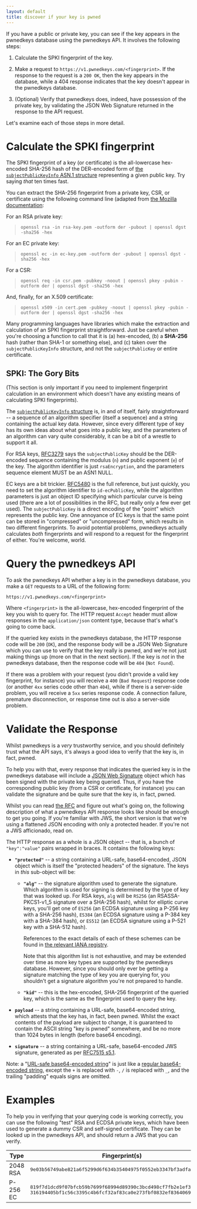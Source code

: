 ```yaml
---
layout: default
title: discover if your key is pwned
---
```

If you have a public or private key, you can see if the key appears in the
pwnedkeys database using the pwnedkeys API.  It involves the following steps:

1. Calculate the SPKI fingerprint of the key.

1. Make a request to `https://v1.pwnedkeys.com/<fingerprint>`.  If the response
   to the request is a `200 OK`, then the key appears in the database, while a
   404 response indicates that the key doesn't appear in the pwnedkeys
   database.

1. (Optional) Verify that pwnedkeys does, indeed, have possession of the
   private key, by validating the JSON Web Signature returned in the response
   to the API request.

Let's examine each of those steps in more detail.


# Calculate the SPKI fingerprint

The SPKI fingerprint of a key (or certificate) is the all-lowercase hex-encoded
SHA-256 hash of the DER-encoded form of [the `subjectPublicKeyInfo` ASN.1
structure](https://tools.ietf.org/html/rfc5280#section-4.1) representing a
given public key.  Try saying *that* ten times fast.

You can extract the SHA-256 fingerprint from a private key, CSR, or certificate
using the following command line (adapted from [the Mozilla
documentation](https://developer.mozilla.org/en-US/docs/Web/HTTP/Public_Key_Pinning):

For an RSA private key:

> `openssl rsa -in rsa-key.pem -outform der -pubout | openssl dgst -sha256 -hex`

For an EC private key:

> `openssl ec -in ec-key.pem -outform der -pubout | openssl dgst -sha256 -hex`

For a CSR:

> `openssl req -in csr.pem -pubkey -noout | openssl pkey -pubin -outform der | openssl dgst -sha256 -hex`

And, finally, for an X.509 certificate:

> `openssl x509 -in cert.pem -pubkey -noout | openssl pkey -pubin -outform der | openssl dgst -sha256 -hex`

Many programming languages have libraries which make the extraction and
calculation of an SPKI fingerprint straightforward.  Just be careful when
you're choosing a function to call that it is (a) hex-encoded, (b) a
**SHA-256** hash (rather than SHA-1 or something else), and (c) taken over the
`subjectPublicKeyInfo` structure, and not the `subjectPublicKey` or entire
certificate.


## SPKI: The Gory Bits

(This section is only important if you need to implement fingerprint calculation
in an environment which doesn't have any existing means of calculating SPKI
fingerprints).

The [`subjectPublicKeyInfo`
structure](https://tools.ietf.org/html/rfc5280#section-4.1) is, in and of
itself, fairly straightforward -- a sequence of an algorithm specifier (itself
a sequence) and a string containing the actual key data.  However, since every
different type of key has its own ideas about what goes into a public key, and
the parameters of an algorithm can vary quite considerably, it can be a bit
of a wrestle to support it all.

For RSA keys, [RFC3279](https://tools.ietf.org/html/rfc3279#section-2.3.1) says
the `subjectPublicKey` should be the DER-encoded sequence containing the
modulus (`n`) and public exponent (`e`) of the key.  The algorithm identifier
is just `rsaEncryption`, and the parameters sequence element MUST be an ASN1 NULL.

EC keys are a bit trickier.  [RFC5480](https://tools.ietf.org/html/rfc5480) is
the full reference, but just quickly, you need to set the algorithm identifier
to `id-ecPublicKey`, while the algorithm parameters is just an object ID specifying
which particular curve is being used (there are a lot of possibilities in the
RFC, but really only a few ever get used).  The `subjectPublicKey` is a direct
encoding of the "point" which represents the public key.  One annoyance of EC
keys is that the same point can be stored in "compressed" or "uncompressed" form,
which results in two different fingerprints.  To avoid potential problems,
pwnedkeys actually calculates *both* fingerprints and will respond to a request
for the fingerprint of either.  You're welcome, world.


# Query the pwnedkeys API

To ask the pwnedkeys API whether a key is in the pwnedkeys database, you
make a `GET` requests to a URL of the following form:

    https://v1.pwnedkeys.com/<fingerprint>

Where `<fingerprint>` is the all-lowercase, hex-encoded fingerprint of the key
you wish to query for.  The HTTP request `Accept` header must allow responses
in the `application/json` content type, because that's what's going to
come back.

If the queried key exists in the pwnedkeys database, the HTTP response code
will be `200` (`OK`), and the response body will be a JSON Web Signature which
you can use to verify that the key really is pwned, and we're not just making
things up (more on that in the next section).  If the key is *not* in the
pwnedkeys database, then the response code will be `404` (`Not Found`).

If there was a problem with your request (you didn't provide a valid key
fingerprint, for instance) you will receive a `400` (`Bad Request`) response
code (or another `4xx` series code other than `404`), while if there is a
server-side problem, you will receive a `5xx` series response code.  A
connection failure, premature disconnection, or response time out is also a
server-side problem.


# Validate the Response

Whilst pwnedkeys is a *very* trustworthy service, and you should definitely
trust what the API says, it's always a good idea to verify that the key is,
in fact, pwned.

To help you with that, every response that indicates the queried key is
in the pwnedkeys database will include a [JSON Web Signature](https://tools.ietf.org/html/rfc7515)
object which has been signed with the private key being queried.  Thus,
if you have the corresponding public key (from a CSR or certificate, for
instance) you can validate the signature and be quite sure that the key is,
in fact, pwned.

Whilst you can read [the RFC](https://tools.ietf.org/html/rfc7515) and figure
out what's going on, the following description of what a pwnedkeys API response
looks like should be enough to get you going.  If you're familiar with JWS,
the short version is that we're using a flattened JSON encoding with only a protected
header.  If you're not a JWS afficionado, read on.

The HTTP response as a whole is a JSON object -- that is, a bunch of
`"key":"value"` pairs wrapped in braces.  It contains the following keys:

* **`"protected"`** -- a string containing a URL-safe, base64-encoded, JSON
  object which is itself the "protected headers" of the signature.  The keys in
  *this* sub-object will be:
  
  * **`"alg"`** -- the signature algorithm used to generate the signature.  Which
	algorithm is used for signing is determined by the type of key that was
	looked up.  For RSA keys, `alg` will be `RS256` (an RSASSA-PKCS1-v1_5
	signature over a SHA-256 hash), whilst for elliptic curve keys, you'll get
	one of `ES256` (an ECDSA signature using a P-256 key with a SHA-256 hash),
	`ES384` (an ECDSA signature using a P-384 key with a SHA-384 hash), or
	`ES512` (an ECDSA signature using a P-521 key with a SHA-512 hash).

	References to the exact details of each of these schemes can be found in
	[the relevant IANA
	registry](https://www.iana.org/assignments/jose/jose.xhtml#web-signature-encryption-algorithms).

	Note that this algorithm list is not exhaustive, and may be extended over
	time as more key types are supported by the pwnedkeys database.  However,
	since you should only ever be getting a signature matching the type of
	key you are querying for, you shouldn't get a signature algorithm you're
	not prepared to handle.

  * **`"kid"`** -- this is the hex-encoded, SHA-256 fingerprint of the queried
	key, which is the same as the fingerprint used to query the key.

* **`payload`** -- a string containing a URL-safe, base64-encoded string, which
  attests that the key has, in fact, been pwned.  Whilst the exact contents of
  the payload are subject to change, it is guaranteed to contain the ASCII
  string "key is pwned" somewhere, and be no more than 1024 bytes in length
  (before base64 encoding).

* **`signature`** -- a string containing a URL-safe, base64-encoded JWS
  signature, generated as per [RFC7515 s5.1](https://tools.ietf.org/html/rfc7515#section-5.1).

Note: a "[URL-safe base64-encoded string](https://tools.ietf.org/html/rfc4648)"
is just like a [regular base64-encoded
string](https://en.wikipedia.org/wiki/Base64), except the `+` is replaced with
`-`, `/` is replaced with `_`, and the trailing "padding" equals signs are
omitted.


# Examples

To help you in verifying that your querying code is working correctly, you can
use the following "test" RSA and ECDSA private keys, which have been used to
generate a dummy CSR and self-signed certificate.  They can be looked up in the
pwnedkeys API, and should return a JWS that you can verify.

<table class="bordered">
 <thead>
  <tr>
   <th>Type</th>
   <th>Fingerprint(s)</th>
   <th>Key</th>
   <th>CSR</th>
   <th>Cert</th>
  </tr>
 </thead>
 <tbody>
  <tr>
   <td>2048 RSA</td>
   <td><tt>9e03b56749abe821a6f5299d6f634b35404975f0552eb3347bf3adfad9af1109</tt></td>
   <td>
    <a href="example/rsa2048_key.pem">PEM</a>
	<br>
	<a href="example/rsa2048_key.der">DER</a>
   </td>
   <td>
    <a href="example/rsa_2048_csr.pem">PEM</a>
	<br>
	<a href="example/rsa_2048_csr.der">DER</a>
   </td>
   <td>
    <a href="example/rsa_2048_cert.pem">PEM</a>
	<br>
	<a href="example/rsa_2048_cert.der">DER</a>
   </td>
  </tr>
  <tr>
   <td>P-256 EC</td>
   <td>
    <tt>819f7d1dcd9f07bfcb59b7699f68994d89390c3bcd498cf7fb2e1ef3d272b89b</tt>
	<br>
	<tt>316194405bf1c56c3395c4b6fcf32af83ca0e273fbf0832ef8364069a178ad75</tt>
	</td>
   <td>
    <a href="example/p256_key.pem">PEM</a>
	<br>
	<a href="example/p256_key.der">DER</a>
   </td>
   <td>
    <a href="example/p256_csr.pem">PEM</a>
	<br>
	<a href="example/p256_csr.der">DER</a>
   </td>
   <td>
    <a href="example/p256_cert.pem">PEM</a>
	<br>
	<a href="example/p256_cert.der">DER</a>
   </td>
  </tr>
 </tbody>
</table>
